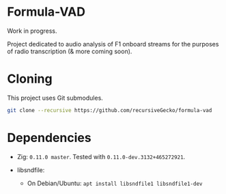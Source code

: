 # Formula-VAD

Work in progress.

Project dedicated to audio analysis of F1 onboard streams for the purposes of radio transcription (& more coming soon).


# Cloning

This project uses Git submodules.

```bash
git clone --recursive https://github.com/recursiveGecko/formula-vad
```

# Dependencies

* Zig: `0.11.0 master`. Tested with `0.11.0-dev.3132+465272921`.

* libsndfile:

  * On Debian/Ubuntu: `apt install libsndfile1 libsndfile1-dev`

